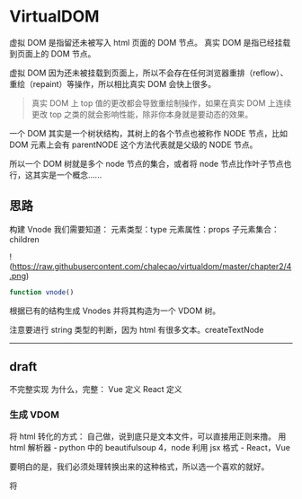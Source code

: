 # VirtualDOM

虚拟 DOM 是指留还未被写入 html 页面的 DOM 节点。
真实 DOM 是指已经挂载到页面上的 DOM 节点。

虚拟 DOM 因为还未被挂载到页面上，所以不会存在任何浏览器重排（reflow）、重绘（repaint）等操作，所以相比真实 DOM 会快上很多。

> 真实 DOM 上 top 值的更改都会导致重绘制操作，如果在真实 DOM 上连续更改 top 之类的就会影响性能，除非你本身就是要动态的效果。


一个 DOM 其实是一个树状结构，其树上的各个节点也被称作 NODE 节点，比如 DOM 元素上会有 parentNODE 这个方法代表就是父级的 NODE 节点。

所以一个 DOM 树就是多个 node 节点的集合，或者将 node 节点比作叶子节点也行，这其实是一个概念......


## 思路

构建 Vnode 我们需要知道：
元素类型：type
元素属性：props
子元素集合：children

!(https://raw.githubusercontent.com/chalecao/virtualdom/master/chapter2/4.png)

```js
function vnode()
```

根据已有的结构生成 Vnodes 并将其构造为一个 VDOM 树。



注意要进行 string 类型的判断，因为 html 有很多文本。createTextNode







---

## draft

不完整实现
为什么，完整：
Vue 定义
React 定义

### 生成 VDOM

将 html 转化的方式：
自己做，说到底只是文本文件，可以直接用正则来撸。
用 html 解析器 - python 中的 beautifulsoup 4，node 
利用 jsx 格式 - React，Vue

要明白的是，我们必须处理转换出来的这种格式，所以选一个喜欢的就好。

将